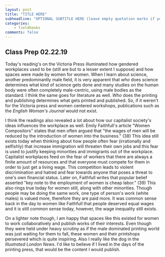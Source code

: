 ```yaml
---
layout: post
title: "TITLE HERE"
subheadline: "OPTIONAL SUBTITLE HERE (leave empty quotation marks if you don't subtitle)"
categories:
    - fieldbooks
comments: false
---
```


## Class Prep 02.22.19

Today's reading's on the Victoria Press illuminated how gendered workplaces used to be (still are but to a lesser extent I suppose) and how spaces were made by women for women. When I learn about science, another predominantly male field, it is very apparent that *who* does science determines what kind of science gets done and many studies on the human body were often completely male-centric, using male bodies as the standard. I think the same goes for literature as well. *Who* does the printing and publishing determines what gets printed and published. So, if it weren't for the Victoria press and women centered workshops, publications such as the *English Woman's Journal* would not exist. 

I think the readings also revealed a lot about how our capitalist society's ideas influences the workplace as well. Emily Faithfull's article "Women Compositors" states that men often argued that "the wages of men will be reduced by the introduction of women into the business." (38) This idea still exists today when thinking about how people often fear (irrationally and selfishly) that increase immigration will threaten their own jobs and this fear is used to justify keeping minorities and immigrants out of the workplace. Capitalist workplaces feed on the fear of workers that there are always a finite amount of resources and that everyone must compete for them in order to just get a living wage. This competition leads to violent discrimination and hatred and fear towards anyone that poses a threat to one's own financial status. Later on, Faithfull writes that popular belief asserted "key note to the employment of women is cheap labor." (39) This also rings true today for women still, along with other minorities. Though people may be doing the same work, one type of person's work (white males) is valued more, therefore they are paid more. It was common sense back in the day to women like Faithfull that people deserved equal wages and it is still common sense today, however, the wage inequality still exists.

On a lighter note though, I am happy that spaces like this existed for women to work collaboratively and publish works of their interests. Even though they were held under heavy scrutiny as if the male dominated printing world was just waiting for them to fall, these women and their printshops persevered which is quite inspiring. Also I really like the dog in the *Illustrated London News*. I'd like to believe if I lived in the days of the printing press, that would be the content I would publish.